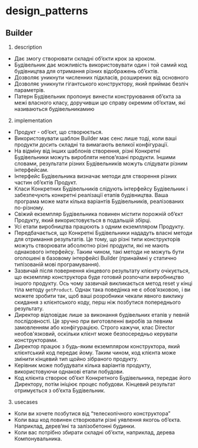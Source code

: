 # design_patterns

## Builder

1. description

- Дає змогу створювати складні об’єкти крок за кроком.
- Будівельник дає можливість використовувати один і той самий код будівництва
  для отримання різних відображень об’єктів.
- Дозволяє уникнути численних підкласів, розширених від основного
- Дозволяє уникнути гігантського конструктору, який приймає безліч параметрів.
- Патерн Будівельник пропонує винести конструювання об’єкта за межі власного
  класу, доручивши цю справу окремим об’єктам, які називаються будівельникамию

2. implementation

- Продукт - об’єкт, що створюється.
- Використовувати шаблон Builder має сенс лише тоді, коли ваші продукти досить
  складні та вимагають великої конфігурації.
- На відміну від інших шаблонів створення, різні Конкретні Будівельники можуть
  виробляти непов’язані продукти. Іншими словами, результати різних
  Будівельників можуть слідувати різним інтерфейсам.
- Інтерфейс Будівельника визначає методи для створення різних частин об’єктів
  Продукт.
- Класи Конкретних Будівельників слідують інтерфейсу Будівельник і забезпечують
  конкретні реалізації етапів будівництва. Ваша програма може мати кілька
  варіантів Будівельників, реалізованих по-різному.
- Свіжий екземпляр Будівельника повинен містити порожній об’єкт Продукту, який
  використовується в подальшій збірці.
- Усі етапи виробництва працюють з одним екземпляром Продукту.
- Передбачається, що Конкретні Будівельники нададуть власні методи для отримання
  результатів. Це тому, що різні типи конструкторів можуть створювати абсолютно
  різні продукти, які не мають однакового інтерфейсу. Таким чином, такі методи
  не можуть бути оголошені в базовому інтерфейсі Builder (принаймні у статично
  типізованій мові програмування).
- Зазвичай після повернення кінцевого результату клієнту очікується, що
  екземпляр конструктора буде готовий розпочати виробництво іншого продукту. Ось
  чому зазвичай викликається метод reset у кінці тіла методу `getProduct`. Однак
  така поведінка не є обов’язковою, і ви можете зробити так, щоб ваші розробники
  чекали явного виклику скидання з клієнтського коду, перш ніж позбутися
  попереднього результату.
- Директор відповідає лише за виконання будівельних етапів у певній
  послідовності. Це зручно при виготовленні виробів за певним замовленням або
  конфігурацією. Строго кажучи, клас Director необов'язковий, оскільки клієнт
  може безпосередньо керувати конструкторами.
- Директор працює з будь-яким екземпляром конструктора, який клієнтський код
  передає йому. Таким чином, код клієнта може змінити кінцевий тип щойно
  зібраного продукту.
- Керівник може побудувати кілька варіантів продукту, використовуючи однакові
  етапи побудови.
- Код клієнта створює об’єкт Конкретного Будівельника, передає його Директору,
  потім ініціює процес побудови. Кінцевий результат отримується з об’єкта
  Будівельник.

3. usecases

- Коли ви хочете позбутися від “телескопічного конструктора”
- Коли ваш код повинен створювати різні уявлення якогоь об’єкта. Наприклад,
  дерев’яні та залізобетонні будинки.
- Коли вас потрібно збирати складні об’єкти, наприклад, дерева Компонувальника.
